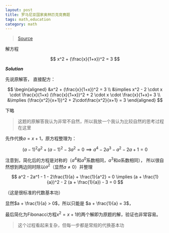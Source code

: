```yaml
---
layout: post
title: 罗马尼亚国家奥林匹克竞赛题
tags: math,education
category: math
---
```


> [Source](https://www.bilibili.com/video/BV1h1mdYiEdE/?spm_id_from=333.1007.tianma.2-2-5.click&vd_source=2c3b1cf87d67c244536d57d4d5b68285)

解方程 

$$
    x^2 + (\frac{x}{1+x})^2 = 3
$$

***Solution***

先说原解答， 直接配方：

$$
\begin{aligned}
    &x^2 + (\frac{x}{1+x})^2 = 3 \\
    &\implies x^2 - 2 \cdot x \cdot \frac{x}{1+x} (\frac{x}{1+x})^2 
        + 2 \cdot x \cdot \frac{x}{1+x}= 3 \\
    &\implies (\frac{x^2}{x+1})^2 + 2\cdot\frac{x^2}{x+1} = 3
\end{aligned}
$$

下略

> 这题的原解答我认为非常不自然，所以我放一个我认为比较自然的思考过程在这里


先作代换$a = x+1$，原方程整理为：

$$
    (a-1)^2 a^2 + (a-1)^2 - 3a^2 = 0
    \implies a^4 - 2a^3 - a^2 - 2a + 1 = 0
$$

注意到，简化后的方程是对称的（$a^4$和$a^0$系数相同，$a^3$和$a$系数相同），
所以很自然想到两边同时除以$a^2$（显然$a \not = 0$）并整理

$$
    a^2 - 2a^1 - 1 - 2\frac{1}{a} + \frac{1}{a^2} = 0
    \implies (a + \frac{1}{a})^2 - 2 (a + \frac{1}{a}) - 3 = 0
$$

（这是很标准的代数基本功）

显然$a + \frac{1}{a} > 0$，所以只能是 $a + \frac{1}{a} = 3$，

最后简化为Fibonacci方程$x^2 = x + 1$的两个解即为原题的解，验证也非常容易。

> 这个过程看起来复杂，但每一步都是常规的代换基本功
